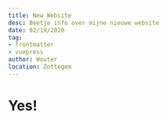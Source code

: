 ```yaml
---
title: New Website
desc: Beetje info over mijne nieuwe website
date: 02/19/2020
tag:
- frontmatter
- vuepress
author: Wouter
location: Zottegem
---
```

# Yes!
